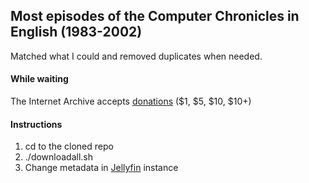 ## Most episodes of the Computer Chronicles in English (1983-2002)

Matched what I could and removed duplicates when needed.

#### While waiting

The Internet Archive accepts [donations](https://archive.org/donate) ($1, $5, $10, $10+)

#### Instructions
1. cd to the cloned repo
2. ./downloadall.sh
3. Change metadata in [Jellyfin](https://github.com/jellyfin/jellyfin) instance
